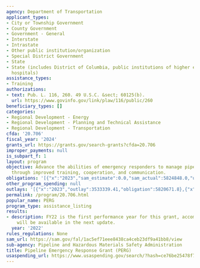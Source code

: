 ```yaml
---
agency: Department of Transportation
applicant_types:
- City or Township Government
- County Government
- Government - General
- Interstate
- Intrastate
- Other public institution/organization
- Special District Government
- State
- State (includes District of Columbia, public institutions of higher education and
  hospitals)
assistance_types:
- Training
authorizations:
- text: Pub. L. 116, 260. 49 U.S.C. &sect; 60125(b).
  url: https://www.govinfo.gov/link/plaw/116/public/260
beneficiary_types: []
categories:
- Regional Development - Energy
- Regional Development - Planning and Technical Assistance
- Regional Development - Transportation
cfda: '20.706'
fiscal_year: '2024'
grants_url: https://grants.gov/search-grants?cfda=20.706
improper_payments: null
is_subpart_f: 1
layout: program
objective: Advance the abilities of emergency responders to manage pipeline emergencies
  through improved training, cooperation, and communication.
obligations: '[{"x":"2023","sam_estimate":0.0,"sam_actual":5824848.0,"usa_spending_actual":5824848.0},{"x":"2024","sam_estimate":0.0,"sam_actual":3790299.0,"usa_spending_actual":2436662.0},{"x":"2025","sam_estimate":0.0,"sam_actual":3202331.0,"usa_spending_actual":-4176.2}]'
other_program_spending: null
outlays: '[{"x":"2023","outlay":3533339.41,"obligation":5820671.8},{"x":"2024","outlay":609795.56,"obligation":2436662.0},{"x":"2025","outlay":0.0,"obligation":0.0}]'
permalink: /program/20.706.html
popular_name: PERG
program_type: assistance_listing
results:
- description: FY22 is the first performance year for this grant, accomplishments
    will be available in the next update.
  year: '2022'
rules_regulations: None
sam_url: https://sam.gov/fal/1ac5ef71eee8438ca4ceb23df9a41bb8/view
sub-agency: Pipeline and Hazardous Materials Safety Administration
title: Pipeline Emergency Response Grant (PERG)
usaspending_url: https://www.usaspending.gov/search/?hash=ce76be25478f768cb44017320324e29b
---
```


